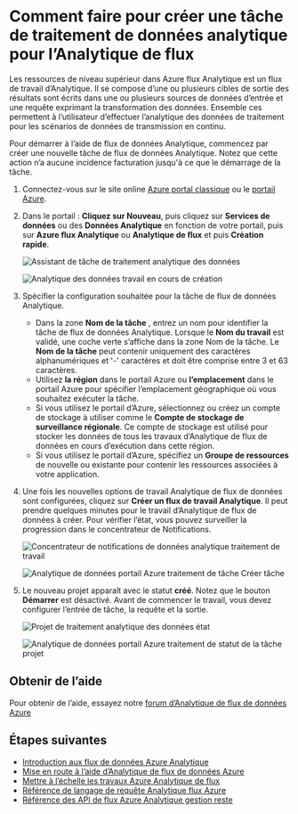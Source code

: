 <properties 
    pageTitle="Comment créer une tâche de traitement de données analytique de flux Analytique | Microsoft Azure" 
    description="Créer une tâche de traitement de données analytique de flux Analytique | apprentissage de segments de chemin d’accès."
    keywords="traitement analytique des données"
    documentationCenter=""
    services="stream-analytics"
    authors="jeffstokes72" 
    manager="jhubbard" 
    editor="cgronlun"/>

<tags 
    ms.service="stream-analytics" 
    ms.devlang="na" 
    ms.topic="article" 
    ms.tgt_pltfrm="na" 
    ms.workload="data-services" 
    ms.date="09/26/2016" 
    ms.author="jeffstok"/> 

# <a name="how-to-create-a-data-analytics-processing-job-for-stream-analytics"></a>Comment faire pour créer une tâche de traitement de données analytique pour l’Analytique de flux

Les ressources de niveau supérieur dans Azure flux Analytique est un flux de travail d’Analytique.  Il se compose d’une ou plusieurs cibles de sortie des résultats sont écrits dans une ou plusieurs sources de données d’entrée et une requête exprimant la transformation des données. Ensemble ces permettent à l’utilisateur d’effectuer l’analytique des données de traitement pour les scénarios de données de transmission en continu.

Pour démarrer à l’aide de flux de données Analytique, commencez par créer une nouvelle tâche de flux de données Analytique.  Notez que cette action n’a aucune incidence facturation jusqu'à ce que le démarrage de la tâche.

1.  Connectez-vous sur le site online [Azure portal classique](http://manage.windowsazure.com) ou le [portail Azure](https://portal.azure.com/).
2.  Dans le portail : **Cliquez sur Nouveau**, puis cliquez sur **Services de données** ou des **Données Analytique** en fonction de votre portail, puis sur **Azure flux Analytique** ou **Analytique de flux** et puis **Création rapide**.

    ![Assistant de tâche de traitement analytique des données](./media/stream-analytics-create-a-job/1-stream-analytics-create-a-job.png)  

    ![Analytique des données travail en cours de création](./media/stream-analytics-create-a-job/4-stream-analytics-create-a-job.png)  

3.  Spécifier la configuration souhaitée pour la tâche de flux de données Analytique.
    - Dans la zone **Nom de la tâche** , entrez un nom pour identifier la tâche de flux de données Analytique. Lorsque le **Nom du travail** est validé, une coche verte s’affiche dans la zone Nom de la tâche. Le **Nom de la tâche** peut contenir uniquement des caractères alphanumériques et '-' caractères et doit être comprise entre 3 et 63 caractères.
    - Utilisez **la région** dans le portail Azure ou **l’emplacement** dans le portail Azure pour spécifier l’emplacement géographique où vous souhaitez exécuter la tâche.
    - Si vous utilisez le portail d’Azure, sélectionnez ou créez un compte de stockage à utiliser comme le **Compte de stockage de surveillance régionale**. Ce compte de stockage est utilisé pour stocker les données de tous les travaux d’Analytique de flux de données en cours d’exécution dans cette région.
    - Si vous utilisez le portail d’Azure, spécifiez un **Groupe de ressources** de nouvelle ou existante pour contenir les ressources associées à votre application.

4.  Une fois les nouvelles options de travail Analytique de flux de données sont configurées, cliquez sur **Créer un flux de travail Analytique**. Il peut prendre quelques minutes pour le travail d’Analytique de flux de données à créer. Pour vérifier l’état, vous pouvez surveiller la progression dans le concentrateur de Notifications.

    ![Concentrateur de notifications de données analytique traitement de travail](./media/stream-analytics-create-a-job/2-stream-analytics-create-a-job.png)  

    ![Analytique de données portail Azure traitement de tâche Créer tâche](./media/stream-analytics-create-a-job/5-stream-analytics-create-a-job.png)  

5.  Le nouveau projet apparaît avec le statut **créé**. Notez que le bouton **Démarrer** est désactivé. Avant de commencer le travail, vous devez configurer l’entrée de tâche, la requête et la sortie.

    ![Projet de traitement analytique des données état](./media/stream-analytics-create-a-job/3-stream-analytics-create-a-job.png)  

    ![Analytique de données portail Azure traitement de statut de la tâche projet](./media/stream-analytics-create-a-job/6-stream-analytics-create-a-job.png)  

## <a name="get-help"></a>Obtenir de l’aide
Pour obtenir de l’aide, essayez notre [forum d’Analytique de flux de données Azure](https://social.msdn.microsoft.com/Forums/en-US/home?forum=AzureStreamAnalytics)

## <a name="next-steps"></a>Étapes suivantes

- [Introduction aux flux de données Azure Analytique](stream-analytics-introduction.md)
- [Mise en route à l’aide d’Analytique de flux de données Azure](stream-analytics-get-started.md)
- [Mettre à l’échelle les travaux Azure Analytique de flux](stream-analytics-scale-jobs.md)
- [Référence de langage de requête Analytique flux Azure](https://msdn.microsoft.com/library/azure/dn834998.aspx)
- [Référence des API de flux Azure Analytique gestion reste](https://msdn.microsoft.com/library/azure/dn835031.aspx)
